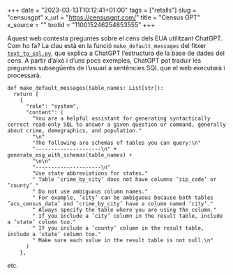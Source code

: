 +++
date = "2023-03-13T10:12:41+01:00"
tags = ["retalls"]
slug = "censusgpt"
x_url = "https://censusgpt.com/"
title = "Census GPT"
x_source = ""
tootid = "110015246254853555"
+++

Aquest web contesta preguntes sobre el cens dels EUA utilitzant ChatGPT. Com ho fa? La clau està en la funció `make_default_messages` del fitxer [`text_to_sql.py`](https://github.com/caesarHQ/textSQL/blob/main/api/app/api/utils/sql_gen/text_to_sql.py), que explica a ChatGPT l’estructura de la base de dades del cens. A partir d’això i d’uns pocs exemples, ChatGPT pot traduir les preguntes subsegüents de l’usuari a sentències SQL que el web executarà i processarà.

```
def make_default_messages(table_names: List[str]):
  return [
    {
      "role": "system",
      "content": (
        "You are a helpful assistant for generating syntactically correct read-only SQL to answer a given question or command, generally about crime, demographics, and population."
        "\n"
        "The following are schemas of tables you can query:\n"
        "---------------------\n" + generate_msg_with_schemas(table_names) +
        "\n\n"
        "---------------------\n"
        "Use state abbreviations for states."
        " Table ’crime_by_city’ does not have columns ’zip_code’ or ’county’."
        " Do not use ambiguous column names."
        " For example, ’city’ can be ambiguous because both tables ’acs_census_data’ and ’crime_by_city’ have a column named ’city’."
        " Always specify the table where you are using the column."
        " If you include a ’city’ column in the result table, include a ’state’ column too."
        " If you include a ’county’ column in the result table, include a ’state’ column too."
        " Make sure each value in the result table is not null.\n"
      )
    },
```

etc.